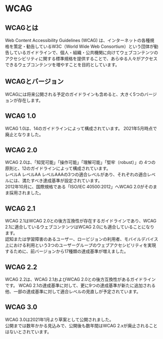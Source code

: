 # WCAG

## WCAGとは
Web Content Accessibility Guidelines (WCAG) は、インターネットの各種規格を策定・勧告しているW3C（World Wide Web Consortium）という団体が勧告しているガイドラインで、個人・組織・公共機関に向けてウェブコンテンツのアクセシビリティに関する標準規格を提供することで、あらゆる人々がアクセスできるウェブコンテンツを増やすことを目的としています。

## WCAGとバージョン
WCAGには将来公開される予定のガイドラインも含めると、大きく5つのバージョンが存在します。

## WCAG 1.0
<Badge type="info" text="1999年5月 勧告" />
WCAG 1.0は、14のガイドラインによって構成されています。
2021年5月時点で廃止となりました。

## WCAG 2.0
<Badge type="tip" text="2008年12月 勧告" />
WCAG 2.0は、「知覚可能」「操作可能」「理解可能」「堅牢（robust）」の 4つの原則と、12のガイドラインによって構成されています。<br>
レベルA レベルAA レベルAAAの3つの適合レベルがあり、それぞれの適合レベルには、満たすべき達成基準が設定されています。<br>
2012年10月に、国際規格である「ISO/IEC 40500:2012」へWCAG 2.0がそのまま採用されました。

## WCAG 2.1
<Badge type="tip" text="2018年6月 勧告" />
WCAG 2.1はWCAG 2.0との後方互換性が存在するガイドラインであり、WCAG 2.1に適合しているウェブコンテンツはWCAG 2.0にも適合していることになります。<br>
認知または学習障害のあるユーザー、ロービジョンの利用者、モバイルデバイス上における利用という3つのユーザーグループのウェブアクセシビリティを実現するために、前バージョンから17種類の達成基準が増えました。

## WCAG 2.2
<Badge type="warning" text="2022年9月 勧告候補" />
WCAG 2.2は、WCAG 2.1およびWCAG 2.0との後方互換性があるガイドラインです。
WCAG 2.1の達成基準に対して、更に9つの達成基準が新たに追加される他、一部の達成基準に対して適合レベルの見直しが予定されています。

## WCAG 3.0
<Badge type="warning" text="2021年12月 草案" />
WCAG 3.0は2021年1月より草案として公開されました。<br>
公開までは数年かかる見込みで、公開後も数年間はWCAG 2.xが廃止されることはないとされています。